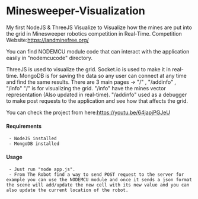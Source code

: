 # Minesweeper-Visualization
My first NodeJS &amp; ThreeJS Visualize to Visualize how the mines are put into the grid in Minesweeper robotics competition in Real-Time.
Competition Website:https://landminefree.org/

You can find NODEMCU module code that can interact with the application easily in "nodemcucode" directory.


ThreeJS is used to visualize the grid.
Socket.io is used to make it in real-time.
MongoDB is for saving the data so any user can connect at any time and find the same results.
There are 3 main pages -> "/" , "/addinfo" , "/info"
"/" is for visualizing the grid.
"/info" have the mines vector representation (Also updated in real-time).
"/addinfo" used as a debugger to make post requests to the application and see how that affects the grid.

You can check the project from here:https://youtu.be/64japjPGJeU

#### Requirements
     - NodeJS installed
     - MongoDB installed
#### Usage
     - Just run "node app.js".
     - From The Robot find a way to send POST request to the server for example you can use the NODEMCU module and once it sends a json format the scene will add/update the new cell with its new value and you can also update the current location of the robot.
